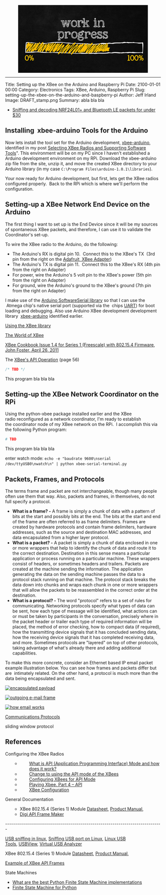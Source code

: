 <!--
Maintainer:   jeffskinnerbox@yahoo.com / www.jeffskinnerbox.me
Version:      0.0.0
-->


<div align="center">
<img src="https://raw.githubusercontent.com/jeffskinnerbox/blog/main/content/images/banners-bkgrds/work-in-progress.jpg" title="These materials require additional work and are not ready for general use." align="center" width=420px height=219px>
</div>


-----




Title: Setting up the XBee on the Arduino and Raspberry Pi
Date: 2100-01-01 00:00
Category: Electronics
Tags: XBee, Arduino, Raspberry Pi
Slug: setting-up-the-xbee-on-the-arduino-and-baspberry-pi
Author: Jeff Irland
Image: DRAFT_stamp.png
Summary: abla bla bla

* [Sniffing and decoding NRF24L01+ and Bluetooth LE packets for under $30](http://blog.cyberexplorer.me/2014/01/sniffing-and-decoding-nrf24l01-and.html)

## Installing  xbee-arduino Tools for the Arduino

Now lets install the tool set for the Arduino development, [xbee-arduino][01],
identified in my post [Selecting XBee Radios and Supporting Software Tools][02]".
This environment will be on my PC since I haven't established a Arduino development environment on my RPi.
Download the xbee-arduino zip file from the site, unzip it, and move the created XBee directory to your Arduino library (in my case `C:\Program Files\arduino-1.0.1\libraries`).

Your now ready for Arduino development, but first, lets get the XBee radios configured properly.  Back to the RPi which is where we'll perform the configuration.

## Setting-up a XBee Network End Device on the Arduino

The first thing I want to set up is the End Device since it will be my sources of spontaneous XBee packets, and therefore, I can use it to validate the Coordinator's set-up.

To wire the XBee radio to the Arduino, do the following:

* The Arduino's RX is digital pin 10.  Connect this to the XBee's TX  (3rd pin from the right on the [Adafruit  XBee Adapter][03])
* The Arduino's TX is digital pin 11.  Connect this to the XBee's RX (4th pin from the right on Adapter)
* For power, wire the Arduino's 5 volt pin to the XBee's power (5th pin from the right on Adapter)
* For ground, wire the Arduino's ground to the XBee's ground (7th pin from the right on Adapter)

I make use of the [Arduino SoftwareSerial library][04] so that I can use the  Atmega chip's native serial port (supported via the  chips [UART][05]) for boot loading and debugging.
Also use Arduino XBee development development library  [xbee-arduino][06] identified earlier.

<a href="http://www.desert-home.com/2012/10/using-xbee-library.html">Using the XBee library</a>

<a href="http://www.desert-home.com/p/the-world-of-xbee.html">The World of XBee</a>

<a href="http://www.jsjf.demon.co.uk/xbee/xbee.pdf">XBee Cookbook Issue 1.4 for Series 1 (Freescale) with 802.15.4 Firmware, John Foster, April 26, 2011</a>

The <a href="ftp://ftp1.digi.com/support/documentation/90000982_A.pdf">XBee's API Operation</a> (page 56)

``` c
/* TBD */
```

This program bla bla bla

## Setting-up the XBee Network Coordinator on the RPi

Using the python-xbee package installed earlier and the XBee radio reconfigured as a network coordinator, I'm ready to establish the coordinator node of my XBee network on the RPi.  I accomplish this via the following Python program:

``` python
# TBD
```

This program bla bla bla

enter watch mode: `echo -e "baudrate 9600\nserial /dev/ttyUSB0\nwatch\n" | python xbee-serial-terminal.py`

## Packets, Frames, and Protocols

The terms frame and packet are not interchangeable, though many people often use them that way. Also, packets and frames, in themselves, do not full specify a protocol.

* **What is a frame? -** A frame is simply a chunk of data with a pattern of bits at the start and possibly bits at the end. The bits at the start and end of the frame are often referred to as frame delimiters. Frames are created by hardware protocols and contain frame delimiters, hardware addresses, such as the source and destination MAC addresses, and data encapsulated from a higher layer protocol.
* **What is a packet? -** A packet is simply a chunk of data enclosed in one or more wrappers that help to identify the chunk of data and route it to the correct destination. Destination in this sense means a particular application or process running on a particular machine. These wrappers consist of headers, or sometimes headers and trailers. Packets are created at the machine sending the information. The application generating the data on the sending machine passes the data to a protocol stack running on that machine. The protocol stack breaks the data down into chunks and wraps each chunk in one or more wrappers that will allow the packets to be reassembled in the correct order at the destination.
* **What is a protocol? -** The word "protocol" refers to a set of rules for communicating. Networking protocols specify what types of data can be sent, how each type of message will be identified, what actions can or must be taken by participants in the conversation, precisely where in the packet header or trailer each type of required information will be placed, the method of error checking, how to compact data (if required), how the transmitting device signals that it has concluded sending data, how the receiving device signals that it has completed receiving data, and more. Sometimes protocols are "layered" on top of other protocols, taking advantage of what's already there and adding additional capabilities.

To make this more concrete, consider an Ethernet based IP email packet example illustration below. You can see how frames and packets differ but are  intimately related. On the other hand, a protocol is much more than the data being encapsulated and sent.

<a href="http://www.aboutdebian.com/network.htm"><img alt="encapsulated payload" src="http://jeffskinnerbox.files.wordpress.com/2013/01/encapsulated-payload.gif?w=500" width="500" height="221" /></a>

<a href="http://www.aboutdebian.com/network.htm"><img alt="outgoing e-mail frame" src="http://jeffskinnerbox.files.wordpress.com/2013/01/outgoing-e-mail-frame.gif?w=500" width="500" height="181" /></a>

<a href="http://blog.onlymyemail.com/how-email-works/"><img alt="how email works" src="http://jeffskinnerbox.files.wordpress.com/2013/01/how-email-works.jpg?w=431" width="431" height="500" /></a>

<a href="http://www.erg.abdn.ac.uk/~gorry/course/intro-pages/protocols.html">Communications Protocols</a>

sliding window protocol
<h2>References</h2>
Configuring the XBee Radios
<ul>
<ul>
 <li style="padding-left:30px;"><a href="http://www.digi.com/support/kbase/kbaseresultdetl?id=2184">What is API (Application Programming Interface) Mode and how does it work?</a></li>
 <li style="padding-left:30px;"><a href="http://docs.sensestage.eu/change-to-using-the-api-mode-of-the-xbees">Change to using the API mode of the XBees</a></li>
 <li style="padding-left:30px;"><a href="http://www.instructables.com/id/Configuring-XBees-for-API-Mode/">Configuring XBees for API Mode</a></li>
 <li style="padding-left:30px;"><a href="http://www.circuitsathome.com/mcu/playing-xbee-part-4-api">Playing Xbee. Part 4 – API</a></li>
 <li style="padding-left:30px;"><a href="http://code.google.com/p/xbee-api/wiki/XBeeConfiguration">XBee Configuration</a></li>
</ul>
</ul>
General Documentation
<ul>
<ul>
 <li>XBee 802.15.4 (Series 1) Module <a href="http://www.digi.com/pdf/ds_xbeemultipointmodules.pdf">Datasheet</a>, <a href="ftp://ftp1.digi.com/support/documentation/90000982_A.pdf">Product Manual</a>,</li>
 <li><a href="http://www.digi.com/support/kbase/kbaseresultdetl?id=3215">Digi API Frame Maker</a></li>
</ul>
</ul>
-------------------------------------------------------------------------------

<a href="http://hackaday.com/2009/03/19/usb-sniffing-in-linux/">USB sniffing in linux</a>, <a href="http://securfox.wordpress.com/2009/11/15/sniffing-usb-port-on-linux/">Sniffing USB port on Linux</a>, <a href="http://www.linux-usb.org/tools.html">Linux USB Tools</a>, <a href="http://www.kroah.com/linux-usb/">USBView</a>, <a href="http://vusb-analyzer.sourceforge.net/">Virtual USB Analyzer</a>

XBee 802.15.4 (Series 1) Module <a href="http://www.digi.com/pdf/ds_xbeemultipointmodules.pdf">Datasheet</a>, <a href="ftp://ftp1.digi.com/support/documentation/90000982_A.pdf">Product Manual</a>,

<a href="http://rubenlaguna.com/wp/2009/03/12/example-of-xbee-api-frames/">Example of XBee API Frames</a>

State Machines
<ul>
 <li><a href="http://stackoverflow.com/questions/5492980/what-are-the-best-python-finite-state-machine-implementations">What are the best Python Finite State Machine implementations</a></li>
 <li><a href="https://github.com/oxplot/fysom">Finite State Machine for Python</a></li>
</ul>

[01]:http://code.google.com/p/xbee-arduino/
[02]:http://jeffskinnerbox.wordpress.com/2012/12/22/selecting-xbee-radios-and-supporting-softwaretools/
[03]:https://www.adafruit.com/products/126
[04]:http://arduino.cc/en/Reference/SoftwareSerial
[05]:http://en.wikipedia.org/wiki/UART
[06]:http://code.google.com/p/xbee-arduino/
